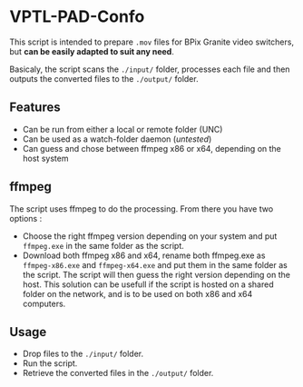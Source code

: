 # VPTL-PAD-Confo

This script is intended to prepare `.mov` files for BPix Granite video switchers, but **can be easily adapted to suit any need**.

Basicaly, the script scans the `./input/` folder, processes each file and then outputs the converted files to the `./output/` folder.


## Features

* Can be run from either a local or remote folder (UNC)
* Can be used as a watch-folder daemon (*untested*)
* Can guess and chose between ffmpeg x86 or x64, depending on the host system

## ffmpeg

The script uses ffmpeg to do the processing. From there you have two options :

* Choose the right ffmpeg version depending on your system and put `ffmpeg.exe` in the same folder as the script.
* Download both ffmpeg x86 and x64, rename both ffmpeg.exe as `ffmpeg-x86.exe` and `ffmpeg-x64.exe` and put them in the same folder as the script. The script will then guess the right version depending on the host. This solution can be usefull if the script is hosted on a shared folder on the network, and is to be used on both x86 and x64 computers.

## Usage

* Drop files to the `./input/` folder.
* Run the script.
* Retrieve the converted files in the `./output/` folder.
